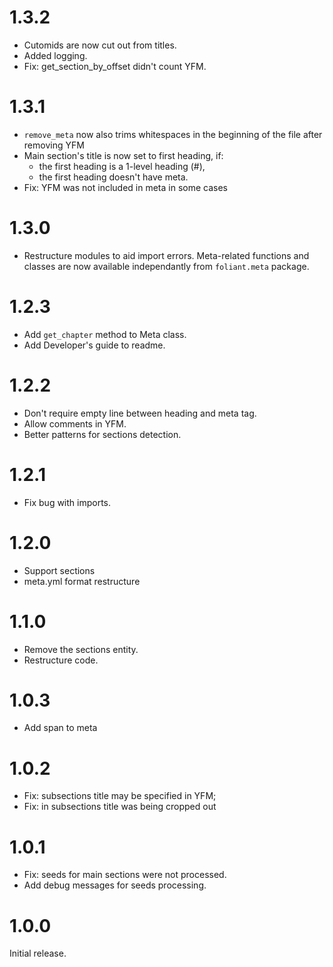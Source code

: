 # 1.3.2

- Cutomids are now cut out from titles.
- Added logging.
- Fix: get_section_by_offset didn't count YFM.

# 1.3.1

- `remove_meta` now also trims whitespaces in the beginning of the file after removing YFM
- Main section's title is now set to first heading, if:
    * the first heading is a 1-level heading (#),
    * the first heading doesn't have meta.
- Fix: YFM was not included in meta in some cases

# 1.3.0

- Restructure modules to aid import errors. Meta-related functions and classes are now available independantly from `foliant.meta` package.

# 1.2.3

- Add `get_chapter` method to Meta class.
- Add Developer's guide to readme.

# 1.2.2

- Don't require empty line between heading and meta tag.
- Allow comments in YFM.
- Better patterns for sections detection.

# 1.2.1

- Fix bug with imports.

# 1.2.0

- Support sections
- meta.yml format restructure

# 1.1.0

- Remove the sections entity.
- Restructure code.

# 1.0.3

- Add span to meta

# 1.0.2

- Fix: subsections title may be specified in YFM;
- Fix: in subsections title was being cropped out

# 1.0.1

- Fix: seeds for main sections were not processed.
- Add debug messages for seeds processing.

# 1.0.0

Initial release.
